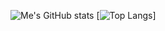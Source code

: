 
<!--
**BloodFutur/BloodFutur** is a ✨ _special_ ✨ repository because its `README.md` (this file) appears on your GitHub profile.

Here are some ideas to get you started:

- 🔭 I’m currently working on ...
- 🌱 I’m currently learning ...
- 👯 I’m looking to collaborate on ...
- 🤔 I’m looking for help with ...
- 💬 Ask me about ...
- 📫 How to reach me: ...
- 😄 Pronouns: ...
- ⚡ Fun fact: ...
-->
![Me's GitHub stats](https://github-readme-stats.vercel.app/api?username=BloodFutur&count_private=true&show_icons=true&theme=radical)
[![Top Langs](https://github-readme-stats.vercel.app/api/top-langs/?username=BloodFutur&layout=compact&langs_count=10&card_width=445)]
